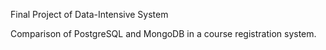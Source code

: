 Final Project of Data-Intensive System

Comparison of PostgreSQL and MongoDB in a course registration system.
